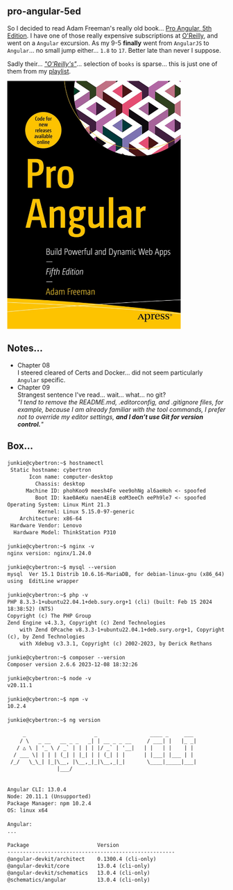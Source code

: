 pro-angular-5ed
---

So I decided to read Adam Freeman's really old book... 
[Pro Angular, 5th Edition](https://learning.oreilly.com/api/v1/continue/9781484281765/). 
I have one of those really expensive subscriptions at [O'Reilly](https://learning.oreilly.com/), 
and went on a `Angular` excursion. As my 9-5 **finally** went from `AngularJS` to `Angular`... no small jump either... `1.8` to `17`. Better late than never I suppose.  

Sadly their... [*"O'Reilly's"*](https://learning.oreilly.com/)... selection of `books` is sparse... this
is just one of them from my [playlist](https://learning.oreilly.com/playlists/0ef983d2-a6e4-4564-ab66-210b98b72ebd).

<img src="pro-angular-5ed.jpg" style="width:25rem;height:auto;" />

Notes...
---
* Chapter 08  
I steered cleared of Certs and Docker... did not seem particularly `Angular` specific.
* Chapter 09  
Strangest sentence I've read... wait... what... no git?  
_&quot;I tend to remove the README.md, .editorconfig, and .gitignore files, for example, 
because I am already familiar with the tool commands, I prefer not to override my 
editor settings, **and I don’t use Git for version control.**&quot;_

Box...
---
```
junkie@cybertron:~$ hostnamectl
 Static hostname: cybertron
       Icon name: computer-desktop
         Chassis: desktop
      Machine ID: phohKoo9 meesh4Fe vee9ohNg al6aeHoh <- spoofed
         Boot ID: kae0AeKu naen4EiB eoM3eeCh eePh9le7 <- spoofed
Operating System: Linux Mint 21.3                 
          Kernel: Linux 5.15.0-97-generic
    Architecture: x86-64
 Hardware Vendor: Lenovo
  Hardware Model: ThinkStation P310

junkie@cybertron:~$ nginx -v
nginx version: nginx/1.24.0

junkie@cybertron:~$ mysql --version
mysql  Ver 15.1 Distrib 10.6.16-MariaDB, for debian-linux-gnu (x86_64) using  EditLine wrapper

junkie@cybertron:~$ php -v
PHP 8.3.3-1+ubuntu22.04.1+deb.sury.org+1 (cli) (built: Feb 15 2024 18:38:52) (NTS)
Copyright (c) The PHP Group
Zend Engine v4.3.3, Copyright (c) Zend Technologies
    with Zend OPcache v8.3.3-1+ubuntu22.04.1+deb.sury.org+1, Copyright (c), by Zend Technologies
    with Xdebug v3.3.1, Copyright (c) 2002-2023, by Derick Rethans

junkie@cybertron:~$ composer --version
Composer version 2.6.6 2023-12-08 18:32:26

junkie@cybertron:~$ node -v
v20.11.1

junkie@cybertron:~$ npm -v
10.2.4

junkie@cybertron:~$ ng version

     _                      _                 ____ _     ___
    / \   _ __   __ _ _   _| | __ _ _ __     / ___| |   |_ _|
   / △ \ | '_ \ / _` | | | | |/ _` | '__|   | |   | |    | |
  / ___ \| | | | (_| | |_| | | (_| | |      | |___| |___ | |
 /_/   \_\_| |_|\__, |\__,_|_|\__,_|_|       \____|_____|___|
                |___/
    

Angular CLI: 13.0.4
Node: 20.11.1 (Unsupported)
Package Manager: npm 10.2.4
OS: linux x64

Angular: 
... 

Package                      Version
------------------------------------------------------
@angular-devkit/architect    0.1300.4 (cli-only)
@angular-devkit/core         13.0.4 (cli-only)
@angular-devkit/schematics   13.0.4 (cli-only)
@schematics/angular          13.0.4 (cli-only)

```